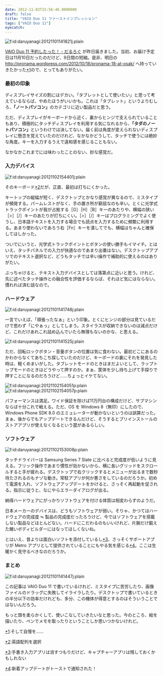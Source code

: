 ```yaml
---
date: 2012-11-02T15:56:46.0000000
draft: false
title: "VAIO Duo 11 ファーストインプレッション"
tags: ["VAIO Duo 11"]
eyecatch: 
---
```

<p><span itemscope itemtype="http://schema.org/Photograph"><img src="20121101141821.jpg" alt="f:id:daruyanagi:20121101141821j:plain" title="f:id:daruyanagi:20121101141821j:plain" class="hatena-fotolife" itemprop="image"></span></p><p><a href="https://blog.daruyanagi.jp/entry/2012/10/21/035318">VAIO Duo 11 &#x4E88;&#x7D04;&#x3057;&#x305F;&#x3063;&#x305F;&#xFF01; - &#x3060;&#x308B;&#x308D;&#x3050;</a> が昨日届きました。当初、お届け予定日は11月10日だったのだけど、9日間の短縮。是非、明日の <a href="http://pronama.wordpress.com/2012/10/18/pronama-18-at-osak/">http://pronama.wordpress.com/2012/10/18/pronama-18-at-osak/</a> へ持っていきたかった<a href="#f-d90698c1" name="fn-d90698c1" title="そして自慢を……">*1</a>ので、とってもありがたい。　</p>

<div class="section">
<h3>最初の印象</h3>
<p>ディスプレイサイズの割にはデカい。「タブレットとして使いたい」と思って考えているならば、やめたほうがいいかも。これは「タブレット」というよりむしろ、<b>「ノートパソコン」</b>のカテゴリに近い製品だと思う。</p><p>ただ、ディスプレイがキーボードから近く、裏からヒンジで支えられていることもあり、積極的にタッチディスプレイを利用する気になれるから、<b>「タダのノートパソコン」</b>というわけでは決してない。届く前は角度が変えられないディスプレイに懸念を覚えていたのだけれど、なかなかどうして、タッチで使うには絶妙な角度。キーを入力するうえで違和感を感じることもない。</p><p>なかなかこれまでには味わったことのない、妙な感覚だ。</p>

</div>
<div class="section">
<h3>入力デバイス</h3>
<p><span itemscope itemtype="http://schema.org/Photograph"><img src="20121102154401.jpg" alt="f:id:daruyanagi:20121102154401j:plain" title="f:id:daruyanagi:20121102154401j:plain" class="hatena-fotolife" itemprop="image"></span></p><p>そのキーボード<a href="#f-5833b849" name="fn-5833b849" title="英語配列を選択">*2</a>だが、正直、最初は打ちにくかった。</p><p>キートップの縦幅が短く、デスクトップとかなり感覚が異なるので、ミスタイプが頻発する。パームレストがなく、手の置き所が窮屈なのも辛い。とくに光学式トラックポイントが我が占拠する［G］［H］［B］キーのあたりや、横幅の狭い［>］［/］キーのあたりが打ちにくい。［>］［/］キーはプログラミングでよく使うし、日本語テキストを入力する場合でも読点を入力するために頻繁に利用する。あまり使わないであろう右［Fn］キーを潰してでも、横幅はちゃんと確保してほしかった。</p><p>ついでにいうと、光学式トラックポイントとボタンの使い勝手もイマイチ。とはいえ、タッチパネルでの入力が快適なのであまり出番はない。デスクトップアプリでのテキスト選択など、どうもタッチでは辛い操作で補助的に使えるのはありがたい。</p><p>ぶっちゃけると、テキスト入力デバイスとしては落第点に近いと思う。けれど、先に述べたタッチ操作との融合性を評価するならば、それほど気にはならない。慣れれば済む話なので。</p>

</div>
<div class="section">
<h3>ハードウェア</h3>
<p><span itemscope itemtype="http://schema.org/Photograph"><img src="20121101141748.jpg" alt="f:id:daruyanagi:20121101141748j:plain" title="f:id:daruyanagi:20121101141748j:plain" class="hatena-fotolife" itemprop="image"></span></p><p>一言でいえば、「頑張ったなぁ」という印象。とくにヒンジの部分は見ているだけで思わず「にやぁっ」としてしまう。スタイラスが収納できないのは減点だけど、これだけあれこれ詰め込んでいたら無理もないのかな、と思える。</p><p><span itemscope itemtype="http://schema.org/Photograph"><img src="20121101141525.jpg" alt="f:id:daruyanagi:20121101141525j:plain" title="f:id:daruyanagi:20121101141525j:plain" class="hatena-fotolife" itemprop="image"></span></p><p>ただ、回転ロックボタン・音量ボタンの位置は気に食わない。最初どこにあるのかわからなくてあちこち探していたのだけど、キーボードの裏にそれを発見した時は、軽くめまいがした。タブレットモードのときはまだよいとして、ラップトップモードのときはどうやって押すのか。まぁ、筐体を少し持ち上げて手探りで押すことになるのだろうけど……ちょっとイケてない。</p><p><span itemscope itemtype="http://schema.org/Photograph"><img src="20121102154051.png" alt="f:id:daruyanagi:20121102154051p:plain" title="f:id:daruyanagi:20121102154051p:plain" class="hatena-fotolife" itemprop="image"></span><span itemscope itemtype="http://schema.org/Photograph"><img src="20121102154057.png" alt="f:id:daruyanagi:20121102154057p:plain" title="f:id:daruyanagi:20121102154057p:plain" class="hatena-fotolife" itemprop="image"></span></p><p>パフォーマンスは満足。ワイド保証を除けば11万円台の構成だけど、サブマシンならば十分これで戦える。ただ、OS を Windows 8（無印）にしたので、Windows Phone SDK 8.0 のエミュレーターが動かないというのは誤算だった。まぁ、後からでもアップデートできるんだけど、そうするとプリインストールのストアアプリが使えなくなるという罠があるらしい。</p>

</div>
<div class="section">
<h3>ソフトウェア</h3>
<p><span itemscope itemtype="http://schema.org/Photograph"><img src="20121102153008.png" alt="f:id:daruyanagi:20121102153008p:plain" title="f:id:daruyanagi:20121102153008p:plain" class="hatena-fotolife" itemprop="image"></span></p><p>タッチドライバーは Samsung Series 7 Slate に比べると完成度が低いように見える。フリック操作であまり慣性が効かないから、横に長いグリッドをスクロールすると手が疲れる。デスクトップで右クリックするとメニューが出るまで数秒待たされるのもナゾな動き。常駐アプリが何か悪さをしているのだろうか。初めて電源を入れ、ソフトウェアアップデートをかけると、さっそく再起動を促される。指示に従うと、なにやらエラーダイアログが出る。</p><p>納得ハードウェアにがっかりソフトウェアを付ける体質は相変わらずのようだ。</p><p>日本メーカーのデバイスは、どうもソフトウェアが弱い。そりゃ、かつてはハードウェアの完成度 ≒ 製品の完成度だったろうけど、今ではソフトウェアを搭載しない製品などほとんどない。ハードにこだわるのもいいけれど、片腕だけ鍛えた醜いボディビルダーにはなってほしくないね。</p><p>とはいえ、昔よりは面白いソフトを添付しているし<a href="#f-ae44dff0" name="fn-ae44dff0" title="手書き入力アプリは消すつもりだけど、キャプチャーアプリは残しておくかもしれない">*3</a>、さっそくサポートアプリが Metro アプリとして提供されていることにもやる気を感じる<a href="#f-6ec2e901" name="fn-6ec2e901" title="新着アップデートがトーストで通知された！">*4</a>。ここは生暖かく見守るべきなのだろうか。</p>

</div>
<div class="section">
<h3>まとめ</h3>
<p><span itemscope itemtype="http://schema.org/Photograph"><img src="20121101141447.jpg" alt="f:id:daruyanagi:20121101141447j:plain" title="f:id:daruyanagi:20121101141447j:plain" class="hatena-fotolife" itemprop="image"></span></p><p>この記事は VAIO Duo 11 で書いているけれど、ミスタイプに苦労したり、画像ファイルのドラッグに失敗してイライラしたり。デスクトップで書いているときの半分以下の効率だけれども、多分、この機体が得意とするのはそういうことではないんだろう。</p><p>もっと頭を柔らかくして、使いこなしていきたいなと思った。今のところ、絵を描いたり、ペンでメモを取ったりということしか思いつかないけれど。</p>

</div><div class="footnote">
<p class="footnote"><a href="#fn-d90698c1" name="f-d90698c1" class="footnote-number">*1</a><span class="footnote-delimiter">:</span><span class="footnote-text">そして自慢を……</span></p>
<p class="footnote"><a href="#fn-5833b849" name="f-5833b849" class="footnote-number">*2</a><span class="footnote-delimiter">:</span><span class="footnote-text">英語配列を選択</span></p>
<p class="footnote"><a href="#fn-ae44dff0" name="f-ae44dff0" class="footnote-number">*3</a><span class="footnote-delimiter">:</span><span class="footnote-text">手書き入力アプリは消すつもりだけど、キャプチャーアプリは残しておくかもしれない</span></p>
<p class="footnote"><a href="#fn-6ec2e901" name="f-6ec2e901" class="footnote-number">*4</a><span class="footnote-delimiter">:</span><span class="footnote-text">新着アップデートがトーストで通知された！</span></p>
</div>